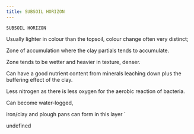 ```yaml
---
title: SUBSOIL HORIZON
---
```

`SUBSOIL HORIZON`

Usually lighter in colour than the topsoil, colour change often very distinct;

Zone of accumulation where the clay partials tends to accumulate.  

Zone tends to be wetter and heavier in texture, denser.  

Can have a good nutrient content from minerals leaching down plus the buffering effect of the clay.  

Less nitrogen as there is less oxygen for the aerobic reaction of bacteria.  

Can become water-logged, 

iron/clay and plough pans can form in this layer
`

undefined